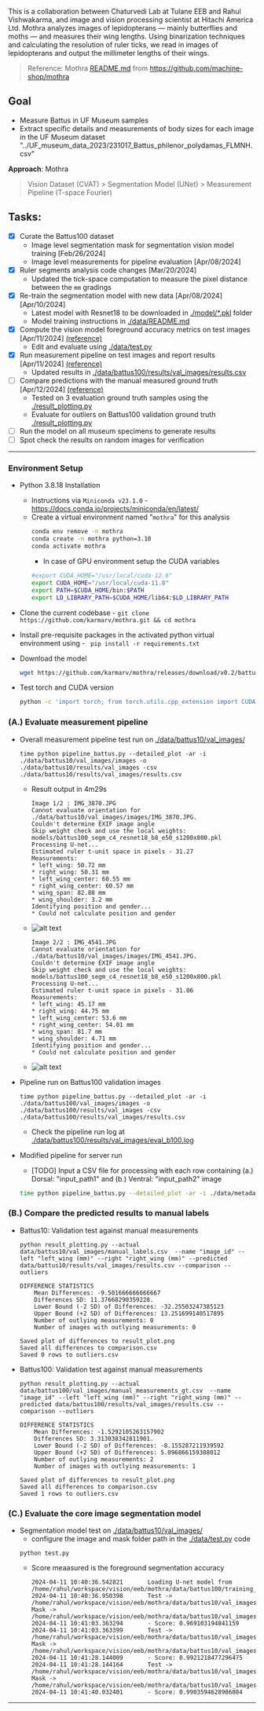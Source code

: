 
This is a collaboration between Chaturvedi Lab at Tulane EEB and Rahul Vishwakarma, and image and vision processing scientist at Hitachi America Ltd. Mothra analyzes images of lepidopterans — mainly butterflies and moths — and measures their wing lengths. Using binarization techniques and calculating the resolution of ruler ticks, we read in images of lepidopterans and output the millimeter lengths of their wings. 

> Reference: Mothra [README.md](./README.OG.md) from https://github.com/machine-shop/mothra

## Goal
- Measure Battus in UF Museum samples
- Extract specific details and measurements of body sizes for each image in the UF Museum dataset "../UF_museum_data_2023/231017_Battus_philenor_polydamas_FLMNH.csv"

**Approach**: Mothra
>  Vision Dataset (CVAT) > Segmentation Model (UNet) > Measurement Pipeline (T-space Fourier)

## Tasks: 
- [x] Curate the Battus100 dataset
  - Image level segmentation mask for segmentation vision model training [Feb/26/2024]
  - Image level measurements for pipeline evaluation [Apr/08/2024] 
- [x] Ruler segments analysis code changes [Mar/20/2024] 
  - Updated the tick-space computation to measure the pixel distance between the `mm` gradings
- [x] Re-train the segmentation model with new data [Apr/08/2024][Apr/10/2024]
  - Latest model with Resnet18 to be downloaded in [./model/*.pkl](./models/battus100_segm_c4_resnet18_b8_e50_s1200x800.pkl) folder
  - Model training instructions in [./data/README.md](./data/README.md)
- [x] Compute the vision model foreground accuracy metrics on test images [Apr/11/2024] [(reference)](#c-evaluate-vision-model)
  - Edit and evaluate using [./data/test.py](./data/test.py)
- [x] Run measurement pipeline on test images and report results [Apr/11/2024] [(reference)](#a-evaluate-measurement-pipeline)
  - Updated results in [./data/battus100/results/val_images/results.csv](./data/battus100/results/val_images/results.csv)
- [ ] Compare predictions with the manual measured ground truth [Apr/12/2024] [(reference)](#b-compare-the-predicted-results-to-manual-labels)
  - Tested on 3 evaluation ground truth samples using the [./result_plotting.py](./result_plotting.py)
  - Evaluate for outliers on Battus100 validation ground truth [./result_plotting.py](./result_plotting.py)
- [ ] Run the model on all museum specimens to generate results 
- [ ] Spot check the results on random images for verification

---

### Environment Setup
- Python 3.8.18 Installation
  - Instructions via `Miniconda v23.1.0` - https://docs.conda.io/projects/miniconda/en/latest/ 
  - Create a virtual environment named "`mothra`" for this analysis
    ```bash
    conda env remove -n mothra
    conda create -n mothra python=3.10
    conda activate mothra
    ```
    - In case of GPU environment setup the CUDA variables
    ```bash
    #export CUDA_HOME="/usr/local/cuda-12.6"
    export CUDA_HOME="/usr/local/cuda-11.8"
    export PATH=$CUDA_HOME/bin:$PATH
    export LD_LIBRARY_PATH=$CUDA_HOME/lib64:$LD_LIBRARY_PATH
    ```

- Clone the current codebase - `git clone https://github.com/karmarv/mothra.git && cd mothra`
- Install pre-requisite packages in the activated python virtual environment using -  ` pip install -r requirements.txt`
- Download the model
  ```bash
  wget https://github.com/karmarv/mothra/releases/download/v0.2/battus100_segm_c4_resnet18_b8_e50_s1200x800.pkl -P ./models
  ```
- Test torch and CUDA version
  ```bash
  python -c 'import torch; from torch.utils.cpp_extension import CUDA_HOME; print(torch.__version__, torch.cuda.is_available(), CUDA_HOME)'
  ```

### (A.) Evaluate measurement pipeline
- Overall measurement pipeline test run on [./data/battus10/val_images/](./data/battus10/val_images/)
  ```
  time python pipeline_battus.py --detailed_plot -ar -i ./data/battus10/val_images/images -o ./data/battus10/results/val_images -csv ./data/battus10/results/val_images/results.csv
  ```
  - Result output in 4m29s
    ```log
    Image 1/2 : IMG_3870.JPG
    Cannot evaluate orientation for ./data/battus10/val_images/images/IMG_3870.JPG.
    Couldn't determine EXIF image angle
    Skip weight check and use the local weights:  models/battus100_segm_c4_resnet18_b8_e50_s1200x800.pkl
    Processing U-net...
    Estimated ruler t-unit space in pixels - 31.27
    Measurements:
    * left_wing: 50.72 mm
    * right_wing: 50.31 mm
    * left_wing_center: 60.55 mm
    * right_wing_center: 60.57 mm
    * wing_span: 82.88 mm
    * wing_shoulder: 3.2 mm
    Identifying position and gender...
    * Could not calculate position and gender

    ```
  - ![alt text](./data/battus10/results/val_images/IMG_3870.JPG "Sample 1")
    ```log
    Image 2/2 : IMG_4541.JPG
    Cannot evaluate orientation for ./data/battus10/val_images/images/IMG_4541.JPG.
    Couldn't determine EXIF image angle
    Skip weight check and use the local weights:  models/battus100_segm_c4_resnet18_b8_e50_s1200x800.pkl
    Processing U-net...
    Estimated ruler t-unit space in pixels - 31.06
    Measurements:
    * left_wing: 45.17 mm
    * right_wing: 44.75 mm
    * left_wing_center: 53.6 mm
    * right_wing_center: 54.01 mm
    * wing_span: 81.7 mm
    * wing_shoulder: 4.71 mm
    Identifying position and gender...
    * Could not calculate position and gender
    ```
  - ![alt text](./data/battus10/results/val_images/IMG_4541.JPG "Sample 1")

- Pipeline run on Battus100 validation images
  ```
  time python pipeline_battus.py --detailed_plot -ar -i ./data/battus100/val_images/images -o ./data/battus100/results/val_images -csv ./data/battus100/results/val_images/results.csv
  ```
  - Check the pipeline run log at [./data/battus100/results/val_images/eval_b100.log](./data/battus100/results/val_images/eval_b100.log)

- Modified pipeline for server run
  - [TODO] Input a CSV file for processing with each row containing (a.) Dorsal: "input_path1" and (b.) Ventral: "input_path2" image
  ```bash
  time python pipeline_battus.py --detailed_plot -ar -i ./data/metadata/231017_Battus_philenor_polydamas_FLMNH.csv -o ./data/results/images -csv ./data/results/results.csv
  ```

### (B.) Compare the predicted results to manual labels
- Battus10: Validation test against manual measurements
  ```
  python result_plotting.py --actual data/battus10/val_images/manual_labels.csv  --name "image_id" --left "left_wing (mm)" --right "right_wing (mm)" --predicted data/battus10/results/val_images/results.csv --comparison --outliers
  ```
  ```log
  DIFFERENCE STATISTICS
      Mean Differences: -9.501666666666667
      Differences SD: 11.37668290359228.
      Lower Bound (-2 SD) of Differences: -32.25503247385123
      Upper Bound (+2 SD) of Differences: 13.251699140517895
      Number of outlying measurements: 0
      Number of images with outlying measurements: 0

  Saved plot of differences to result_plot.png
  Saved all differences to comparison.csv
  Saved 0 rows to outliers.csv
  ```
- Battus100: Validation test against manual measurements
  ```
  python result_plotting.py --actual data/battus100/val_images/manual_measurements_gt.csv  --name "image_id" --left "left_wing (mm)" --right "right_wing (mm)" --predicted data/battus100/results/val_images/results.csv --comparison --outliers
  ```
  ```log
  DIFFERENCE STATISTICS
      Mean Differences: -1.5292105263157902
      Differences SD: 3.313038342811901.
      Lower Bound (-2 SD) of Differences: -8.155287211939592
      Upper Bound (+2 SD) of Differences: 5.096866159308012
      Number of outlying measurements: 2
      Number of images with outlying measurements: 1

  Saved plot of differences to result_plot.png
  Saved all differences to comparison.csv
  Saved 1 rows to outliers.csv
  ```

### (C.) Evaluate the core image segmentation model
- Segmentation model test on [./data/battus10/val_images/](./data/battus10/val_images/)
  - configure the image and mask folder path in the [./data/test.py](./data/test.py) code
  ```
  python test.py
  ```
  - Score meaasured is the foreground segmentation accuracy
    ```log
    2024-04-11 10:40:36.542821       Loading U-net model from  /home/rahul/workspace/vision/eeb/mothra/data/battus100/training_images/battus100_segm_c4_resnet18_b8_e50_s1200x800.pkl
    2024-04-11 10:40:36.950398       Test ->  /home/rahul/workspace/vision/eeb/mothra/data/battus10/val_images/images/IMG_2895.JPG   Mask ->  /home/rahul/workspace/vision/eeb/mothra/data/battus10/val_images/labels/IMG_2895.png
    2024-04-11 10:41:03.363294       - Score: 0.969103194841159
    2024-04-11 10:41:03.363399       Test ->  /home/rahul/workspace/vision/eeb/mothra/data/battus10/val_images/images/IMG_3870.JPG   Mask ->  /home/rahul/workspace/vision/eeb/mothra/data/battus10/val_images/labels/IMG_3870.png
    2024-04-11 10:41:28.144009       - Score: 0.9921218477296475
    2024-04-11 10:41:28.144164       Test ->  /home/rahul/workspace/vision/eeb/mothra/data/battus10/val_images/images/IMG_4541.JPG   Mask ->  /home/rahul/workspace/vision/eeb/mothra/data/battus10/val_images/labels/IMG_4541.png
    2024-04-11 10:41:40.032401       - Score: 0.9903594628986084
    ```

--- 


